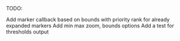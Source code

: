 TODO:

Add marker callback based on bounds with priority rank for already expanded markers
Add min max zoom, bounds options
Add a test for thresholds output
